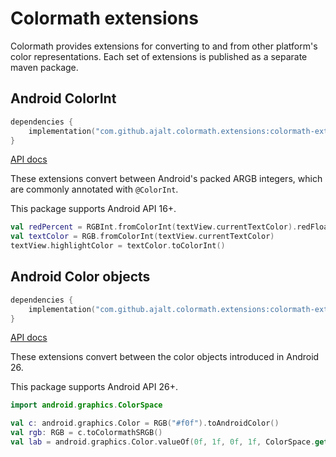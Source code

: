 # Colormath extensions

Colormath provides extensions for converting to and from other platform's color representations.
Each set of extensions is published as a separate maven package.

## Android ColorInt

```kotlin
dependencies {
    implementation("com.github.ajalt.colormath.extensions:colormath-ext-android-colorint:$colormathVersion")
}
```

[API docs][colorint]

These extensions convert between Android's packed ARGB integers, which are commonly annotated with `@ColorInt`.

This package supports Android API 16+.

```kotlin
val redPercent = RGBInt.fromColorInt(textView.currentTextColor).redFloat
val textColor = RGB.fromColorInt(textView.currentTextColor)
textView.highlightColor = textColor.toColorInt()
```

## Android Color objects

```kotlin
dependencies {
    implementation("com.github.ajalt.colormath.extensions:colormath-ext-android-color:$colormathVersion")
}
```

[API docs][android-color]

These extensions convert between the color objects introduced in Android 26.

This package supports Android API 26+.

```kotlin
import android.graphics.ColorSpace

val c: android.graphics.Color = RGB("#f0f").toAndroidColor()
val rgb: RGB = c.toColormathSRGB()
val lab = android.graphics.Color.valueOf(0f, 1f, 0f, 1f, ColorSpace.get(ColorSpace.Named.CIE_LAB))
```

[android-color]:    api/colormath-ext-android-color/colormath-ext-android-color/com.github.ajalt.colormath.extensions.android.color/index.html
[colorint]:         api/colormath-ext-android-colorint/colormath-ext-android-colorint/com.github.ajalt.colormath.extensions.android.colorint/index.html
